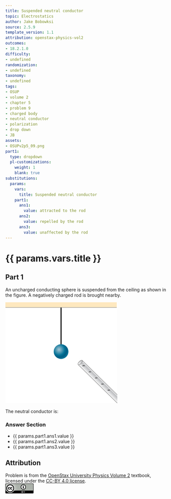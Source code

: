 ```yaml
---
title: Suspended neutral conductor
topic: Electrostatics
author: Jake Bobowksi
source: 2.5.9
template_version: 1.1
attribution: openstax-physics-vol2
outcomes:
- 18.2.1.0
difficulty:
- undefined
randomization:
- undefined
taxonomy:
- undefined
tags:
- OSUP
- volume 2
- chapter 5
- problem 9
- charged body
- neutral conductor
- polarization
- drop down
- JB
assets:
- OSUPv2p5_09.png
part1:
  type: dropdown
  pl-customizations:
    weight: 1
    blank: true
substitutions:
  params:
    vars:
      title: Suspended neutral conductor
    part1:
      ans1:
        value: attracted to the rod
      ans2:
        value: repelled by the rod
      ans3:
        value: unaffected by the rod
---
```

# {{ params.vars.title }}

## Part 1

An uncharged conducting sphere is suspended from the ceiling as shown in the figure.
A negatively charged rod is brought nearby.

<img src="OSUPv2p5_09.png" width=350 alt="A neutral conductor suspended from the ceiling with a charged rod nearby.">

The neutral conductor is:

### Answer Section

- {{ params.part1.ans1.value }}
- {{ params.part1.ans2.value }}
- {{ params.part1.ans3.value }}

## Attribution

Problem is from the [OpenStax University Physics Volume 2](https://openstax.org/details/books/university-physics-volume-2) textbook, licensed under the [CC-BY 4.0 license](https://creativecommons.org/licenses/by/4.0/).<br>![Image representing the Creative Commons 4.0 BY license.](https://raw.githubusercontent.com/firasm/bits/master/by.png)
